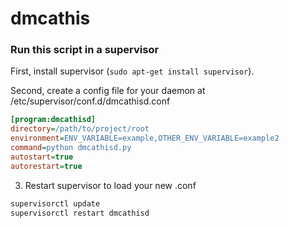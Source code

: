 # dmcathis

### Run this script in a supervisor

First, install supervisor (`sudo apt-get install supervisor`).

Second, create a config file for your daemon at /etc/supervisor/conf.d/dmcathisd.conf

```ini
[program:dmcathisd]
directory=/path/to/project/root
environment=ENV_VARIABLE=example,OTHER_ENV_VARIABLE=example2
command=python dmcathisd.py
autostart=true
autorestart=true
```

3) Restart supervisor to load your new .conf

```bash
supervisorctl update
supervisorctl restart dmcathisd
```
